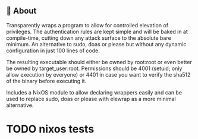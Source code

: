 ## 👑 About

Transparently wraps a program to allow for controlled elevation of privileges.
The authentication rules are kept simple and will be baked in at compile-time,
cutting down any attack surface to the absolute bare minimum.
An alternative to sudo, doas or please but without any dynamic configuration
in just 100 lines of code.

The resulting executable should either be owned by root:root or even better
be owned by target_user:root. Permissions should be 4001 (setuid; only allow execution by everyone)
or 4401 in case you want to verify the sha512 of the binary before executing it.

Includes a NixOS module to allow declaring wrappers easily and can be used to replace
sudo, doas or please with elewrap as a more minimal alternative.

# TODO nixos tests
